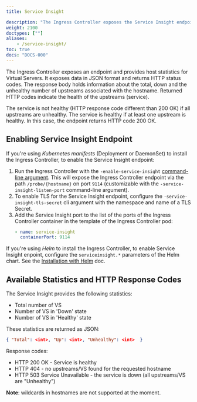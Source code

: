```yaml
---
title: Service Insight

description: "The Ingress Controller exposes the Service Insight endpoint."
weight: 2100
doctypes: [""]
aliases:
    - /service-insight/
toc: true
docs: "DOCS-000"
---
```



The Ingress Controller exposes an endpoint and provides host statistics for Virtual Servers.
It exposes data in JSON format and returns HTTP status codes.
The response body holds information about the total, down and the unhealthy number of
upstreams associated with the hostname.
Returned HTTP codes indicate the health of the upstreams (service).

The service is not healthy (HTTP response code different than 200 OK) if all upstreams are unhealthy.
The service is healthy if at least one upstream is healthy. In this case, the endpoint returns HTTP code 200 OK.



## Enabling Service Insight Endpoint

If you're using *Kubernetes manifests* (Deployment or DaemonSet) to install the Ingress Controller, to enable the Service Insight endpoint:
1. Run the Ingress Controller with the `-enable-service-insight` [command-line argument](/nginx-ingress-controller/configuration/global-configuration/command-line-arguments). This will expose the Ingress Controller endpoint via the path `/probe/{hostname}` on port `9114` (customizable with the `-service-insight-listen-port` command-line argument).
1. To enable TLS for the Service Insight endpoint, configure the `-service-insight-tls-secret` cli argument with the namespace and name of a TLS Secret.
1. Add the Service Insight port to the list of the ports of the Ingress Controller container in the template of the Ingress Controller pod:
    ```yaml
    - name: service-insight
      containerPort: 9114
    ```

If you're using *Helm* to install the Ingress Controller, to enable Service Insight enpoint, configure the `serviceinsight.*` parameters of the Helm chart. See the [Installation with Helm](/nginx-ingress-controller/installation/installation-with-helm) doc.

## Available Statistics and HTTP Response Codes

The Service Insight provides the following statistics:

* Total number of VS
* Number of VS in 'Down' state
* Number of VS in 'Healthy' state

These statistics are returned as JSON:

```json
{ "Total": <int>, "Up": <int>, "Unhealthy": <int>  }
```

Response codes:

* HTTP 200 OK - Service is healthy
* HTTP 404 - no upstreams/VS found for the requested hostname
* HTTP 503 Service Unavailable - the service is down (all upstreams/VS are "Unhealthy")

**Note**: wildcards in hostnames are not supported at the moment.
